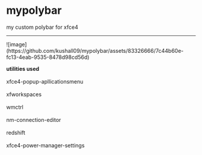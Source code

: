 # mypolybar
my custom polybar for xfce4 <br>
<hr>
![image](https://github.com/kushall09/mypolybar/assets/83326666/7c44b60e-fc13-4eab-9535-8478d98cd56d)
</hr>

<b> utilities used </b><br>
<br>
xfce4-popup-apllicationsmenu<br> 
<br>
xfworkspaces<br><br> wmctrl<br><br> nm-connection-editor<br><br> redshift<br><br> xfce4-power-manager-settings<br>


